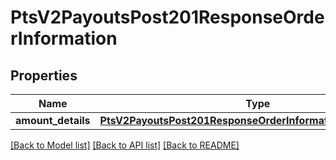 # PtsV2PayoutsPost201ResponseOrderInformation

## Properties
Name | Type | Description | Notes
------------ | ------------- | ------------- | -------------
**amount_details** | [**PtsV2PayoutsPost201ResponseOrderInformationAmountDetails**](PtsV2PayoutsPost201ResponseOrderInformationAmountDetails.md) |  | [optional] 

[[Back to Model list]](../README.md#documentation-for-models) [[Back to API list]](../README.md#documentation-for-api-endpoints) [[Back to README]](../README.md)


